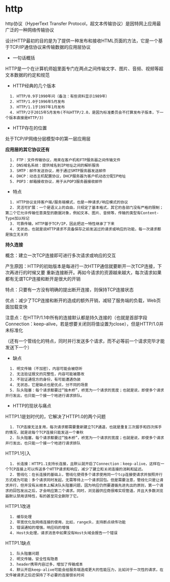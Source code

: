 # http

http协议（HyperText Transfer Protocol，超文本传输协议）是因特网上应用最广泛的一种网络传输协议

设计HTTP最初的目的是为了提供一种发布和接收HTML页面的方法，它是一个基于TCP/IP通信协议来传输数据的应用层协议

- 一句话概括

HTTP是一个在计算机师姐里面专门在两点之间传输文字、图片、音频、视频等超文本数据的约定和规范

- HTTP经典的几个版本

```
  1. HTTP/0.9于1990年问（备注：有些资料显示1989年）
  2. HTTP/1.0于1996年5月发布
  3. HTTP/1.1于1997年1月发布
  4. HTTP/2于2015年5月发布(不叫HTTP/2.0，是因为标准委员会不打算发布子版本，下一个版本直接是HTTP/3)
```

- HTTP存在的位置

处于TCP/IP网络分层模型中的第一层应用层

**应用层的其它协议还有**

```
  1. FTP：文件传输协议，用来在客户机和FTP服务器之间传输文件
  2. DNS域名系统：提供域名到IP地址之间的解析服务
  3. SMTP：邮件发送协议，用于通过SMTP服务器发送邮件
  4. DHCP：动态主机配置协议，DHCP服务器为客户机动态分配IP地址
  5. POP3：邮箱接收协议，用于从POP3服务器接收邮件
```

- 特点

```
  1. HTTP协议支持客户端/服务端模式，也是一种请求/响应模式的协议
  2. 灵活可扩展：一个是语义上的自由，只规定了基本格式，其它的各部门没有严格的限制；第二个它允许传输任意类型的数据对象，例如文本、图片、音频等，传输的类型有Content-Type加以标记
  3. 可靠传输，HTTP基于TCP/IP，因此把这一特性继承了下来
  4. 无状态，也就是说HTTP请求不具备保存之前发送过的请求或响应的功能，每一次请求都是独立无关的
```

**持久连接**

概念：建立一次TCP连接即可进行多次请求或响应的交互

产生原因：HTTP的初始版本是每进行一次HTTP通信就要断开一次TCP连接，下次再进行的时候又要
重新连接断开。再如今请求的资源越来越大，每次请求如果都有无谓TCP连接和断开是很大的开销

特点：只要有一方没有明确的提出断开连接，则保持TCP连接状态

优点：减少了TCP连接和断开的造成的额外开销，减轻了服务端的负载，Web页面加载变快

注意点：在HTTP/1.1中所有的连接默认都是持久连接的（也就是首部字段Connection：keep-alive，若是想要关闭则将值设置为close），但是HTTP/1.0并未标准化

（还有一个管线化的特点，同时并行发送多个请求，而不必等前一个请求完毕才能发送下一个）

- 缺点

```
  1. 明文传输（不加密），内容可能会被窃听
  2. 无法验证报文的完整性，内容可能被篡改
  3. 不验证通信方的身份，有可能遭遇伪装
  4. 无状态，它是缺点也是优点，分不同的场景
  5. 队头阻塞：每个请求都要过“独木桥”，桥宽为一个请求的宽度；也就是说，即使多个请求并行发出，也只能一个接一个地进行请求排队。
```

- HTTP的现状与痛点

HTTP1.1是划时代的，它解决了HTTP1.0的两个问题

```
  1. TCP连接无法复用，每次请求都需要重新建立TCP通道，也就是重复三次握手和四次挥手的情况，就是说每个TCP连接只能发送一个秦秋
  2. 队头阻塞，每个请求都要过“独木桥”，桥宽为一个请求的宽度；也就是说，即使多个请求并行发出，也只能一个接一个地进行请求排队
```

HTTP1.1引入

```
  1. 长连接：HTTP1.1支持长连接，且默认就开启了Connection：keep-alive，这样在一个TCP连接上可以传送多个HTTP请求和响应，减少了建立和关闭连接的消耗和延迟。
  2. 管线化：在长连接的基础上，管线化使得多个请求使用同一个tcp连接使请求并按照并行方式成为可能：多个请求同时发起，无需等待上一个请求回包。但是需要注意，管线化只是让请求并行，但并没有从根本上解决队头阻塞问题，因为响应仍然要遵循先进先出的原则，第一个请求的回包发出之后，才会响应第二个请求。同时，浏览器供应商很难实现管道，并且大多数浏览器默认禁用该特性，有的甚至完全删除了它。
```

HTTP1.1改进

```
  1. 缓存处理
  2. 带宽优化及网络连接的使用，比如，range头，支持断点续传功能
  3. 错误通知的增强，响应码的增强
  4. Host头处理，请求消息中如果没有Host头域会报告一个错误
```

HTTP1.1缺点

```
  1. 队头阻塞问题
  2. 明文传输，安全性有隐患
  3. header携带内容过多，增加了传输成本
  4. 默认开启keep-alive可能会给服务端造成更大的性能压力，比如对于一次性的请求，在文件被请求之后还保持了不必要的连接很长时间
```